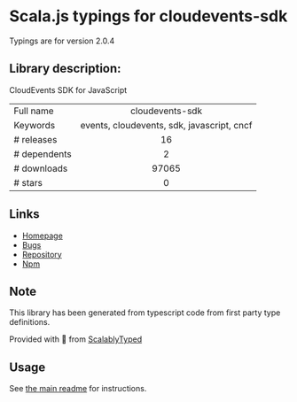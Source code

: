 
# Scala.js typings for cloudevents-sdk

Typings are for version 2.0.4

## Library description:
CloudEvents SDK for JavaScript

|                    |                 |
| ------------------ | :-------------: |
| Full name          | cloudevents-sdk |
| Keywords           | events, cloudevents, sdk, javascript, cncf |
| # releases         | 16 |
| # dependents       | 2 |
| # downloads        | 97065 |
| # stars            | 0 |

## Links
- [Homepage](https://github.com/cloudevents/sdk-javascript#readme)
- [Bugs](https://github.com/cloudevents/sdk-javascript/issues)
- [Repository](https://github.com/cloudevents/sdk-javascript)
- [Npm](https://www.npmjs.com/package/cloudevents-sdk)
    


## Note
This library has been generated from typescript code from first party type definitions.

Provided with :purple_heart: from [ScalablyTyped](https://github.com/oyvindberg/ScalablyTyped)

## Usage
See [the main readme](../../readme.md) for instructions.


